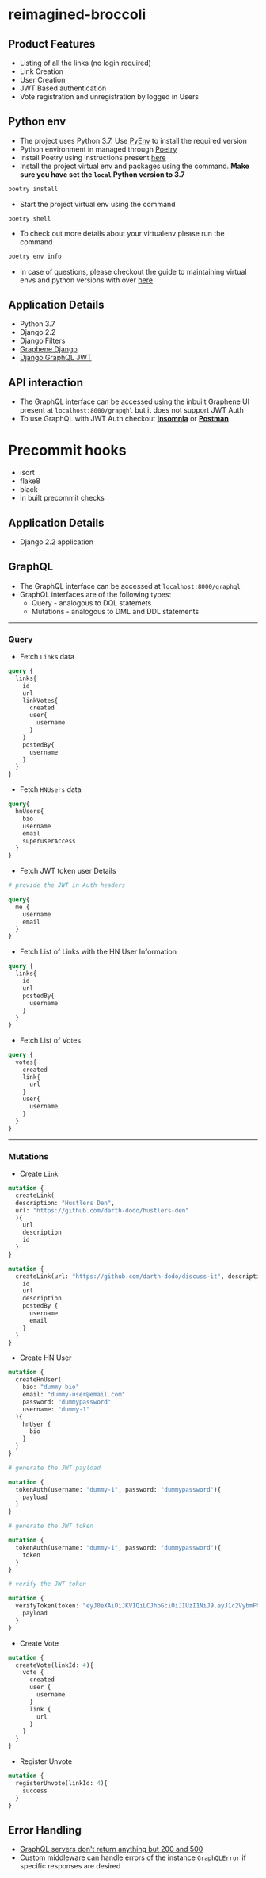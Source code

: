 # reimagined-broccoli

## Product Features
- Listing of all the links (no login required)
- Link Creation
- User Creation
- JWT Based authentication
- Vote registration and unregistration by logged in Users

## Python env
- The project uses Python 3.7. Use [PyEnv](https://github.com/pyenv/pyenv) to install the required version
- Python environment in managed through [Poetry](https://python-poetry.org/)
- Install Poetry using instructions present [here]()
- Install the project virtual env and packages using the command. **Make sure you have set the `local` Python version to 3.7**
```sh
poetry install
```
- Start the project virtual env using the command
```
poetry shell
```
- To check out more details about your virtualenv please run the command
```sh
poetry env info
```
- In case of questions, please checkout the guide to maintaining virtual envs and python versions with over [here](https://python-poetry.org/docs/managing-environments/)

## Application Details
- Python 3.7
- Django 2.2
- Django Filters
- [Graphene Django](https://github.com/graphql-python/graphene-django)
- [Django GraphQL JWT](https://github.com/flavors/django-graphql-jwt)

## API interaction
- The GraphQL interface can be accessed using the inbuilt Graphene UI present at `localhost:8000/grapqhl` but it does not support JWT Auth
- To use GraphQL with JWT Auth checkout **[Insomnia](https://insomnia.rest/)** or **[Postman](https://www.postman.com/)**


# Precommit hooks
- isort
- flake8
- black
- in built precommit checks

## Application Details
- Django 2.2 application

## GraphQL
- The GraphQL interface can be accessed at `localhost:8000/graphql`
- GraphQL interfaces are of the following types:
    - Query - analogous to DQL statemets
    - Mutations - analogous to DML and DDL statements

---
### Query
- Fetch `Link`s data
```graphql
query {
  links{
    id
    url
    linkVotes{
      created
      user{
        username
      }
    }
    postedBy{
      username
    }
  }
}
```

- Fetch `HNUsers` data
```graphql
query{
  hnUsers{
    bio
    username
    email
    superuserAccess
  }
}
```

- Fetch JWT token user Details
```graphql
# provide the JWT in Auth headers

query{
  me {
    username
    email
  }
}
```

- Fetch List of Links with the HN User Information
```graphql
query {
  links{
    id
    url
    postedBy{
      username
    }
  }
}
```

- Fetch List of Votes
```graphql
query {
  votes{
    created
    link{
      url
    }
    user{
      username
    }
  }
}
```

---
### Mutations
- Create `Link`

```graphql
mutation {
  createLink(
  description: "Hustlers Den",
  url: "https://github.com/darth-dodo/hustlers-den"
  ){
    url
    description
    id
  }
}
```

```graphql
mutation {
  createLink(url: "https://github.com/darth-dodo/discuss-it", description: "Phoenix and Elixir clone") {
    id
    url
    description
    postedBy {
      username
      email
    }
  }
}
```

- Create HN User
```graphql
mutation {
  createHnUser(
    bio: "dummy bio"
    email: "dummy-user@email.com"
    password: "dummypassword"
    username: "dummy-1"
  ){
    hnUser {
      bio
    }
  }
}
```

```graphql
# generate the JWT payload

mutation {
  tokenAuth(username: "dummy-1", password: "dummypassword"){
    payload
  }
}
```

```graphql
# generate the JWT token

mutation {
  tokenAuth(username: "dummy-1", password: "dummypassword"){
    token
  }
}
```

```graphql
# verify the JWT token

mutation {
  verifyToken(token: "eyJ0eXAiOiJKV1QiLCJhbGciOiJIUzI1NiJ9.eyJ1c2VybmFtZSI6ImR1bW15LTEiLCJleHAiOjE1ODczMDg5NjksIm9yaWdJYXQiOjE1ODczMDg2Njl9.sBVGWqOnHxWv7f1zeJqb6V-CUZGZ4rxKDEIbqLtsZQY"){
    payload
  }
}
```


- Create Vote
```graphql
mutation {
  createVote(linkId: 4){
    vote {
      created
      user {
        username
      }
      link {
        url
      }
    }
  }
}
```

- Register Unvote
```graphql
mutation {
  registerUnvote(linkId: 4){
    success
  }
}
```


## Error Handling
- [GraphQL servers don't return anything but 200 and 500](https://github.com/graphql-python/graphene-django/issues/804#issuecomment-544266674)
- Custom middleware can handle errors of the instance `GraphQLError` if specific responses are desired
